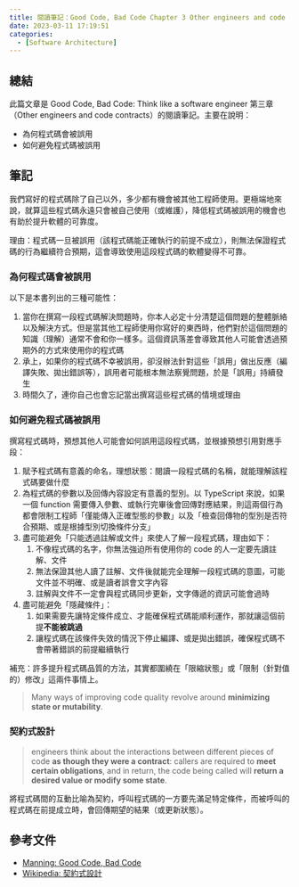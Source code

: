```yaml
---
title: 閱讀筆記：Good Code, Bad Code Chapter 3 Other engineers and code contracts
date: 2023-03-11 17:19:51
categories:
  - [Software Architecture]
---
```


## 總結

此篇文章是 Good Code, Bad Code: Think like a software engineer 第三章（Other engineers and code contracts）的閱讀筆記。主要在說明：

- 為何程式碼會被誤用
- 如何避免程式碼被誤用

## 筆記

我們寫好的程式碼除了自己以外，多少都有機會被其他工程師使用。更極端地來說，就算這些程式碼永遠只會被自己使用（或維護），降低程式碼被誤用的機會也有助於提升軟體的可靠度。

理由：程式碼一旦被誤用（該程式碼能正確執行的前提不成立），則無法保證程式碼的行為繼續符合預期，這會導致使用這段程式碼的軟體變得不可靠。

### 為何程式碼會被誤用

以下是本書列出的三種可能性：

1. 當你在撰寫一段程式碼解決問題時，你本人必定十分清楚這個問題的整體脈絡以及解決方式。但是當其他工程師使用你寫好的東西時，他們對於這個問題的知識（理解）通常不會和你一樣多。這個資訊落差會導致其他人可能會透過預期外的方式來使用你的程式碼
2. 承上，如果你的程式碼不幸被誤用，卻沒辦法針對這些「誤用」做出反應（編譯失敗、拋出錯誤等），誤用者可能根本無法察覺問題，於是「誤用」持續發生
3. 時間久了，連你自己也會忘記當出撰寫這些程式碼的情境或理由

### 如何避免程式碼被誤用

撰寫程式碼時，預想其他人可能會如何誤用這段程式碼，並根據預想引用對應手段：

1. 賦予程式碼有意義的命名，理想狀態：閱讀一段程式碼的名稱，就能理解該程式碼要做什麼
2. 為程式碼的參數以及回傳內容設定有意義的型別。以 TypeScript 來說，如果一個 function 需要傳入參數、或執行完畢後會回傳對應結果，則這兩個行為都會限制工程師「僅能傳入正確型態的參數」以及「檢查回傳物的型別是否符合預期、或是根據型別切換條件分支」
3. 盡可能避免「只能透過註解或文件」來使人了解一段程式碼，理由如下：
   1. 不像程式碼的名字，你無法強迫所有使用你的 code 的人一定要先讀註解、文件
   2. 無法保證其他人讀了註解、文件後就能完全理解一段程式碼的意圖，可能文件並不明確、或是讀者誤會文字內容
   3. 註解與文件不一定會與程式碼同步更新，文字傳遞的資訊可能會過時
4. 盡可能避免「隱藏條件」：
   1. 如果需要先讓特定條件成立、才能確保程式碼能順利運作，那就讓這個前提**不能被跳過**
   2. 讓程式碼在該條件失效的情況下停止編譯、或是拋出錯誤，確保程式碼不會帶著錯誤的前提繼續執行

補充：許多提升程式碼品質的方法，其實都圍繞在「限縮狀態」或「限制（針對值的）修改」這兩件事情上。

> Many ways of improving code quality revolve around **minimizing state or mutability**.

### 契約式設計

> engineers think about the interactions between different pieces of code **as though they were a contract**: callers are required to **meet certain obligations**, and in return, the code being called will **return a desired value or modify some state**.

將程式碼間的互動比喻為契約，呼叫程式碼的一方要先滿足特定條件，而被呼叫的程式碼在前提成立時，會回傳期望的結果（或更新狀態）。

## 參考文件

- [Manning: Good Code, Bad Code](https://www.manning.com/books/good-code-bad-code)
- [Wikipedia: 契約式設計](https://zh.wikipedia.org/zh-tw/%E5%A5%91%E7%BA%A6%E5%BC%8F%E8%AE%BE%E8%AE%A1)
